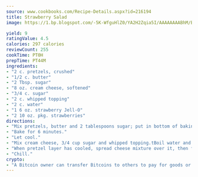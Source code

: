 ```yaml
---
source: www.cookbooks.com/Recipe-Details.aspx?id=216194
title: Strawberry Salad
image: https://1.bp.blogspot.com/-5K-WfguHlZ0/YA2H2Zqia5I/AAAAAAAABhM/Bdgu68p4aG0Q6jWdy3eGaUXSKw5p3sdxwCLcBGAsYHQ/s324/7.png

yield: 9
ratingValue: 4.5
calories: 297 calories
reviewCount: 255
cookTime: PT0H
prepTime: PT44M
ingredients:
- "2 c. pretzels, crushed"
- "1/2 c. butter"
- "2 Tbsp. sugar"
- "8 oz. cream cheese, softened"
- "3/4 c. sugar"
- "2 c. whipped topping"
- "2 c. water"
- "1 6 oz. strawberry Jell-O"
- "2 10 oz. pkg. strawberries"
directions:
- "Mix pretzels, butter and 2 tablespoons sugar; put in bottom of baking dish."
- "Bake for 6 minutes."
- "Let cool."
- "Mix cream cheese, 3/4 cup sugar and whipped topping.tBoil water and add strawberry Jell-O and strawberries."
- "When pretzel layer has cooled, spread cheese mixture over it, then fix Jell-O mixture and spread over cheese mixture."
- "Chill."
crypto:
- "A Bitcoin owner can transfer Bitcoins to others to pay for goods or services."
---
```

